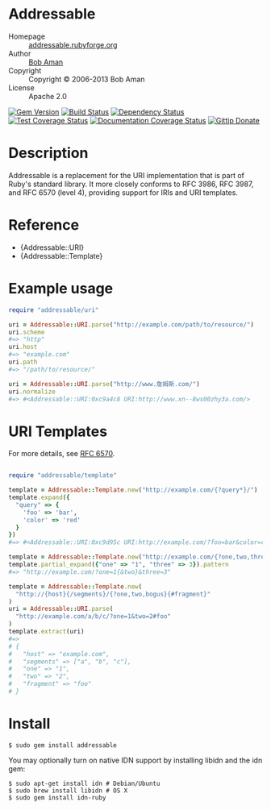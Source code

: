 # Addressable

<dl>
  <dt>Homepage</dt><dd><a href="http://addressable.rubyforge.org/">addressable.rubyforge.org</a></dd>
  <dt>Author</dt><dd><a href="mailto:bob@sporkmonger.com">Bob Aman</a></dd>
  <dt>Copyright</dt><dd>Copyright © 2006-2013 Bob Aman</dd>
  <dt>License</dt><dd>Apache 2.0</dd>
</dl>

[![Gem Version](https://badge.fury.io/rb/addressable.png)][gem]
[![Build Status](https://secure.travis-ci.org/sporkmonger/addressable.png?branch=master)][travis]
[![Dependency Status](https://gemnasium.com/sporkmonger/addressable.png?travis)][gemnasium]
[![Test Coverage Status](https://coveralls.io/repos/sporkmonger/addressable/badge.png?branch=master)][coveralls]
[![Documentation Coverage Status](http://inch-ci.org/github/sporkmonger/addressable.svg?branch=master)][inch]
[![Gittip Donate](http://img.shields.io/gittip/sporkmonger.png)](https://www.gittip.com/sporkmonger/ "Support Open Source Development w/ Gittip")

[gem]: https://rubygems.org/gems/addressable
[travis]: http://travis-ci.org/sporkmonger/addressable
[gemnasium]: https://gemnasium.com/sporkmonger/addressable
[coveralls]: https://coveralls.io/r/sporkmonger/addressable
[inch]: http://inch-ci.org/github/sporkmonger/addressable

# Description

Addressable is a replacement for the URI implementation that is part of
Ruby's standard library. It more closely conforms to RFC 3986, RFC 3987, and
RFC 6570 (level 4), providing support for IRIs and URI templates.

# Reference

- {Addressable::URI}
- {Addressable::Template}

# Example usage

```ruby
require "addressable/uri"

uri = Addressable::URI.parse("http://example.com/path/to/resource/")
uri.scheme
#=> "http"
uri.host
#=> "example.com"
uri.path
#=> "/path/to/resource/"

uri = Addressable::URI.parse("http://www.詹姆斯.com/")
uri.normalize
#=> #<Addressable::URI:0xc9a4c8 URI:http://www.xn--8ws00zhy3a.com/>
```


# URI Templates

For more details, see [RFC 6570](https://www.rfc-editor.org/rfc/rfc6570.txt).


```ruby

require "addressable/template"

template = Addressable::Template.new("http://example.com/{?query*}/")
template.expand({
  "query" => {
    'foo' => 'bar',
    'color' => 'red'
  }
})
#=> #<Addressable::URI:0xc9d95c URI:http://example.com/?foo=bar&color=red>

template = Addressable::Template.new("http://example.com/{?one,two,three}/")
template.partial_expand({"one" => "1", "three" => 3}).pattern
#=> "http://example.com/?one=1{&two}&three=3"

template = Addressable::Template.new(
  "http://{host}{/segments}/{?one,two,bogus}{#fragment}"
)
uri = Addressable::URI.parse(
  "http://example.com/a/b/c/?one=1&two=2#foo"
)
template.extract(uri)
#=>
# {
#   "host" => "example.com",
#   "segments" => ["a", "b", "c"],
#   "one" => "1",
#   "two" => "2",
#   "fragment" => "foo"
# }
```

# Install

```console
$ sudo gem install addressable
```

You may optionally turn on native IDN support by installing libidn and the
idn gem:

```console
$ sudo apt-get install idn # Debian/Ubuntu
$ sudo brew install libidn # OS X
$ sudo gem install idn-ruby
```
